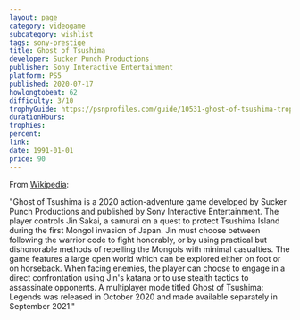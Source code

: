 ```yaml
---
layout: page
category: videogame
subcategory: wishlist
tags: sony-prestige
title: Ghost of Tsushima
developer: Sucker Punch Productions
publisher: Sony Interactive Entertainment
platform: PS5
published: 2020-07-17
howlongtobeat: 62
difficulty: 3/10
trophyGuide: https://psnprofiles.com/guide/10531-ghost-of-tsushima-trophy-guide
durationHours:
trophies:
percent:
link:
date: 1991-01-01
price: 90
---
```


From [Wikipedia](https://en.wikipedia.org/wiki/Ghost_of_Tsushima):

"Ghost of Tsushima is a 2020 action-adventure game developed by Sucker Punch Productions and published by Sony Interactive Entertainment. The player controls Jin Sakai, a samurai on a quest to protect Tsushima Island during the first Mongol invasion of Japan. Jin must choose between following the warrior code to fight honorably, or by using practical but dishonorable methods of repelling the Mongols with minimal casualties. The game features a large open world which can be explored either on foot or on horseback. When facing enemies, the player can choose to engage in a direct confrontation using Jin's katana or to use stealth tactics to assassinate opponents. A multiplayer mode titled Ghost of Tsushima: Legends was released in October 2020 and made available separately in September 2021."
